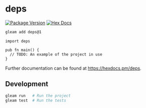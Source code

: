 # deps

[![Package Version](https://img.shields.io/hexpm/v/deps)](https://hex.pm/packages/deps)
[![Hex Docs](https://img.shields.io/badge/hex-docs-ffaff3)](https://hexdocs.pm/deps/)

```sh
gleam add deps@1
```
```gleam
import deps

pub fn main() {
  // TODO: An example of the project in use
}
```

Further documentation can be found at <https://hexdocs.pm/deps>.

## Development

```sh
gleam run   # Run the project
gleam test  # Run the tests
```
